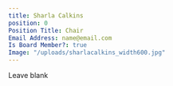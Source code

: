 ```yaml
---
title: Sharla Calkins
position: 0
Position Title: Chair
Email Address: name@email.com
Is Board Member?: true
Image: "/uploads/sharlacalkins_width600.jpg"
---
```


Leave blank
